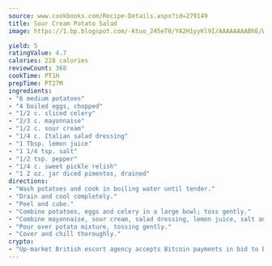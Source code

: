 ```yaml
---
source: www.cookbooks.com/Recipe-Details.aspx?id=279149
title: Sour Cream Potato Salad
image: https://1.bp.blogspot.com/-Ktuo_245eT0/YA2H1yyKl9I/AAAAAAAABhE/WMoqSq2tWOcgMkPaLYZ-49h8pVDUUwFCQCLcBGAsYHQ/s307/5.png

yield: 5
ratingValue: 4.7
calories: 228 calories
reviewCount: 368
cookTime: PT1H
prepTime: PT27M
ingredients:
- "6 medium potatoes"
- "4 boiled eggs, chopped"
- "1/2 c. sliced celery"
- "2/3 c. mayonnaise"
- "1/2 c. sour cream"
- "1/4 c. Italian salad dressing"
- "1 Tbsp. lemon juice"
- "1 1/4 tsp. salt"
- "1/2 tsp. pepper"
- "1/4 c. sweet pickle relish"
- "1 2 oz. jar diced pimentos, drained"
directions:
- "Wash potatoes and cook in boiling water until tender."
- "Drain and cool completely."
- "Peel and cube."
- "Combine potatoes, eggs and celery in a large bowl; toss gently."
- "Combine mayonnaise, sour cream, salad dressing, lemon juice, salt and pepper in a small bowl; stir well."
- "Pour over potato mixture, tossing gently."
- "Cover and chill thoroughly."
crypto:
- "Up-market British escort agency accepts Bitcoin payments in bid to boost worker safety and client anonymity."
---
```


